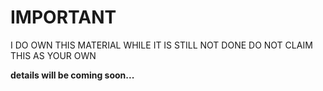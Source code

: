 # IMPORTANT
 I DO OWN THIS MATERIAL WHILE IT IS STILL NOT DONE DO NOT CLAIM THIS AS YOUR OWN

**details will be coming soon...**
